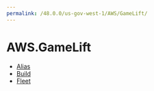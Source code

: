 ```yaml
---
permalink: /48.0.0/us-gov-west-1/AWS/GameLift/
---
```


# AWS.GameLift



* [Alias](Alias.md)
* [Build](Build.md)
* [Fleet](Fleet.md)
